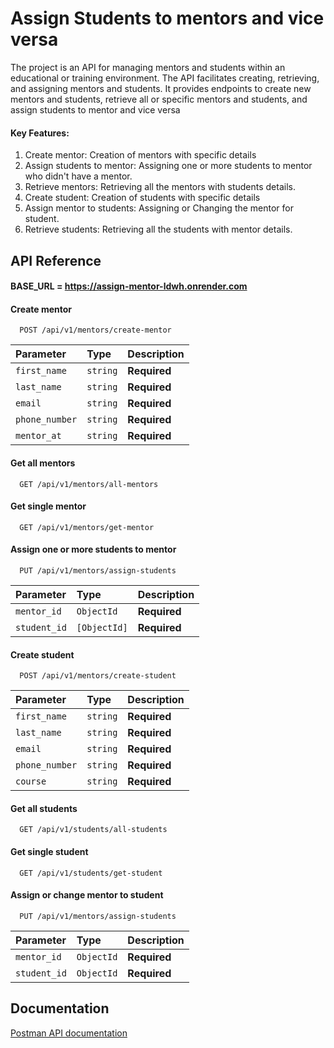 
# Assign Students to mentors and vice versa

The project is an API for managing mentors and students within an educational or training environment. The API facilitates creating, retrieving, and assigning mentors and students. It provides endpoints to create new mentors and students, retrieve all or specific mentors and students, and assign students to mentor and vice versa

#### Key Features:

1. Create mentor: Creation of mentors with specific details
2. Assign students to mentor: Assigning one or more students to mentor who didn't have a mentor.
3. Retrieve mentors: Retrieving all the mentors with students details.
4. Create student: Creation of students with specific details
5. Assign mentor to students: Assigning or Changing the mentor for student.
6. Retrieve students: Retrieving all the students with mentor details.


## API Reference

#### BASE_URL = https://assign-mentor-ldwh.onrender.com

#### Create mentor

````http
  POST /api/v1/mentors/create-mentor
````

| Parameter | Type     | Description                |
| :-------- | :------- | :------------------------- |
| `first_name` | `string` | **Required** |
| `last_name` | `string` | **Required** |
| `email` | `string` | **Required** |
| `phone_number` | `string` | **Required** |
| `mentor_at` | `string` | **Required** |

#### Get all mentors

```http
  GET /api/v1/mentors/all-mentors
```
#### Get single mentor

```http
  GET /api/v1/mentors/get-mentor
```
#### Assign one or more students to mentor

```http
  PUT /api/v1/mentors/assign-students
```

| Parameter | Type     | Description                |
| :-------- | :------- | :------------------------- |
| `mentor_id` | `ObjectId` | **Required** |
| `student_id` | `[ObjectId]` | **Required** |


#### Create student

```http
  POST /api/v1/mentors/create-student
```

| Parameter | Type     | Description                |
| :-------- | :------- | :------------------------- |
| `first_name` | `string` | **Required** |
| `last_name` | `string` | **Required** |
| `email` | `string` | **Required** |
| `phone_number` | `string` | **Required** |
| `course` | `string` | **Required** |

#### Get all students

```http
  GET /api/v1/students/all-students
```
#### Get single student

```http
  GET /api/v1/students/get-student
```
#### Assign or change mentor to student

```http
  PUT /api/v1/mentors/assign-students
```

| Parameter | Type     | Description                |
| :-------- | :------- | :------------------------- |
| `mentor_id` | `ObjectId` | **Required** |
| `student_id` | `ObjectId` | **Required** |

## Documentation

[Postman API documentation](https://documenter.getpostman.com/view/19527033/2sA3QwbpRW)

